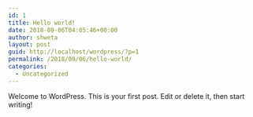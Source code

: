 ```yaml
---
id: 1
title: Hello world!
date: 2018-09-06T04:05:46+00:00
author: shweta
layout: post
guid: http://localhost/wordpress/?p=1
permalink: /2018/09/06/hello-world/
categories:
  - Uncategorized
---
```

Welcome to WordPress. This is your first post. Edit or delete it, then start writing!